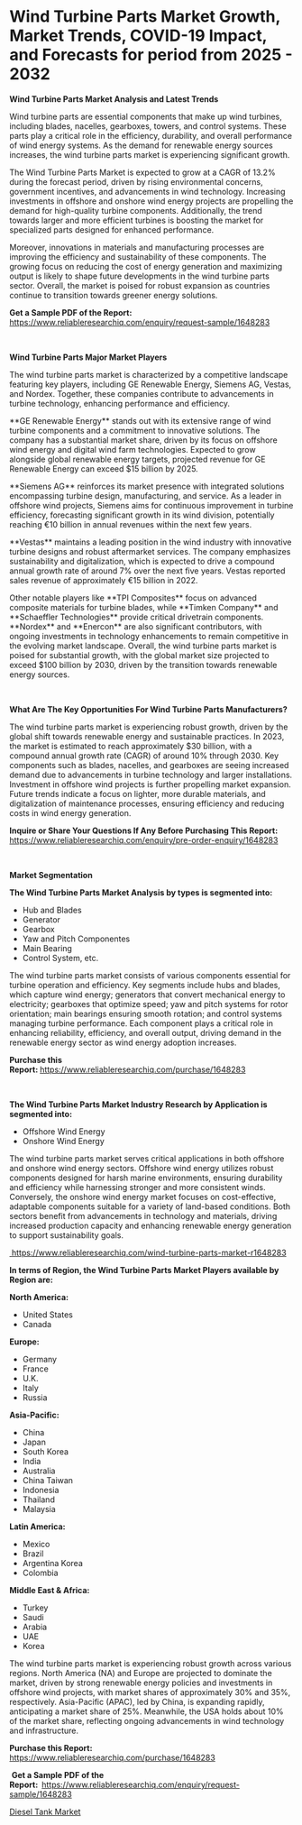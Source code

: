<p><h1>Wind Turbine Parts Market Growth, Market Trends, COVID-19 Impact, and Forecasts for period from 2025 - 2032</h1></p><p><strong>Wind Turbine Parts Market Analysis and Latest Trends</strong></p>
<p><p>Wind turbine parts are essential components that make up wind turbines, including blades, nacelles, gearboxes, towers, and control systems. These parts play a critical role in the efficiency, durability, and overall performance of wind energy systems. As the demand for renewable energy sources increases, the wind turbine parts market is experiencing significant growth.</p><p>The Wind Turbine Parts Market is expected to grow at a CAGR of 13.2% during the forecast period, driven by rising environmental concerns, government incentives, and advancements in wind technology. Increasing investments in offshore and onshore wind energy projects are propelling the demand for high-quality turbine components. Additionally, the trend towards larger and more efficient turbines is boosting the market for specialized parts designed for enhanced performance. </p><p>Moreover, innovations in materials and manufacturing processes are improving the efficiency and sustainability of these components. The growing focus on reducing the cost of energy generation and maximizing output is likely to shape future developments in the wind turbine parts sector. Overall, the market is poised for robust expansion as countries continue to transition towards greener energy solutions.</p></p>
<p><strong>Get a Sample PDF of the Report:&nbsp;</strong> <a href="https://www.reliableresearchiq.com/enquiry/request-sample/1648283?utm_campaign=1877&utm_medium=2&utm_source=Github&utm_content=ia&utm_term=18022025&utm_id=wind-turbine-parts">https://www.reliableresearchiq.com/enquiry/request-sample/1648283</a></p>
<p>&nbsp;</p>
<p><strong>Wind Turbine Parts Major Market Players</strong></p>
<p><p>The wind turbine parts market is characterized by a competitive landscape featuring key players, including GE Renewable Energy, Siemens AG, Vestas, and Nordex. Together, these companies contribute to advancements in turbine technology, enhancing performance and efficiency.</p><p>**GE Renewable Energy** stands out with its extensive range of wind turbine components and a commitment to innovative solutions. The company has a substantial market share, driven by its focus on offshore wind energy and digital wind farm technologies. Expected to grow alongside global renewable energy targets, projected revenue for GE Renewable Energy can exceed $15 billion by 2025.</p><p>**Siemens AG** reinforces its market presence with integrated solutions encompassing turbine design, manufacturing, and service. As a leader in offshore wind projects, Siemens aims for continuous improvement in turbine efficiency, forecasting significant growth in its wind division, potentially reaching €10 billion in annual revenues within the next few years.</p><p>**Vestas** maintains a leading position in the wind industry with innovative turbine designs and robust aftermarket services. The company emphasizes sustainability and digitalization, which is expected to drive a compound annual growth rate of around 7% over the next five years. Vestas reported sales revenue of approximately €15 billion in 2022.</p><p>Other notable players like **TPI Composites** focus on advanced composite materials for turbine blades, while **Timken Company** and **Schaeffler Technologies** provide critical drivetrain components. **Nordex** and **Enercon** are also significant contributors, with ongoing investments in technology enhancements to remain competitive in the evolving market landscape. Overall, the wind turbine parts market is poised for substantial growth, with the global market size projected to exceed $100 billion by 2030, driven by the transition towards renewable energy sources.</p></p>
<p>&nbsp;</p>
<p><strong>What Are The Key Opportunities For Wind Turbine Parts Manufacturers?</strong></p>
<p><p>The wind turbine parts market is experiencing robust growth, driven by the global shift towards renewable energy and sustainable practices. In 2023, the market is estimated to reach approximately $30 billion, with a compound annual growth rate (CAGR) of around 10% through 2030. Key components such as blades, nacelles, and gearboxes are seeing increased demand due to advancements in turbine technology and larger installations. Investment in offshore wind projects is further propelling market expansion. Future trends indicate a focus on lighter, more durable materials, and digitalization of maintenance processes, ensuring efficiency and reducing costs in wind energy generation.</p></p>
<p><strong>Inquire or Share Your Questions If Any Before Purchasing This Report:</strong> <a href="https://www.reliableresearchiq.com/enquiry/pre-order-enquiry/1648283?utm_campaign=1877&utm_medium=2&utm_source=Github&utm_content=ia&utm_term=18022025&utm_id=wind-turbine-parts">https://www.reliableresearchiq.com/enquiry/pre-order-enquiry/1648283</a></p>
<p>&nbsp;</p>
<p><strong>Market Segmentation</strong></p>
<p><strong>The Wind Turbine Parts Market Analysis by types is segmented into:</strong></p>
<p><ul><li>Hub and Blades</li><li>Generator</li><li>Gearbox</li><li>Yaw and Pitch Componentes</li><li>Main Bearing</li><li>Control System, etc.</li></ul></p>
<p><p>The wind turbine parts market consists of various components essential for turbine operation and efficiency. Key segments include hubs and blades, which capture wind energy; generators that convert mechanical energy to electricity; gearboxes that optimize speed; yaw and pitch systems for rotor orientation; main bearings ensuring smooth rotation; and control systems managing turbine performance. Each component plays a critical role in enhancing reliability, efficiency, and overall output, driving demand in the renewable energy sector as wind energy adoption increases.</p></p>
<p><strong>Purchase this Report:&nbsp;</strong><a href="https://www.reliableresearchiq.com/purchase/1648283?utm_campaign=1877&utm_medium=2&utm_source=Github&utm_content=ia&utm_term=18022025&utm_id=wind-turbine-parts">https://www.reliableresearchiq.com/purchase/1648283</a></p>
<p>&nbsp;</p>
<p><strong>The Wind Turbine Parts Market Industry Research by Application is segmented into:</strong></p>
<p><ul><li>Offshore Wind Energy</li><li>Onshore Wind Energy</li></ul></p>
<p><p>The wind turbine parts market serves critical applications in both offshore and onshore wind energy sectors. Offshore wind energy utilizes robust components designed for harsh marine environments, ensuring durability and efficiency while harnessing stronger and more consistent winds. Conversely, the onshore wind energy market focuses on cost-effective, adaptable components suitable for a variety of land-based conditions. Both sectors benefit from advancements in technology and materials, driving increased production capacity and enhancing renewable energy generation to support sustainability goals.</p></p>
<p><a href="https://www.reliableresearchiq.com/wind-turbine-parts-market-r1648283?utm_campaign=1877&utm_medium=2&utm_source=Github&utm_content=ia&utm_term=18022025&utm_id=wind-turbine-parts">&nbsp;https://www.reliableresearchiq.com/wind-turbine-parts-market-r1648283</a></p>
<p><strong>In terms of Region, the Wind Turbine Parts Market Players available by Region are:</strong></p>
<p>
    <p> <strong> North America: </strong>
        <ul>
            <li>United States</li>
            <li>Canada</li>
        </ul>
        </p> 
    <p> <strong> Europe: </strong>
        <ul>
            <li>Germany</li>
            <li>France</li>
            <li>U.K.</li>
            <li>Italy</li>
            <li>Russia</li>
        </ul>
        </p> 
    <p> <strong> Asia-Pacific: </strong>
        <ul>
            <li>China</li>
            <li>Japan</li>
            <li>South Korea</li>
            <li>India</li>
            <li>Australia</li>
            <li>China Taiwan</li>
            <li>Indonesia</li>
            <li>Thailand</li>
            <li>Malaysia</li>
        </ul>
        </p> 
    <p> <strong> Latin America: </strong>
        <ul>
            <li>Mexico</li>
            <li>Brazil</li>
            <li>Argentina Korea</li>
            <li>Colombia</li>
        </ul>
        </p> 
    <p> <strong> Middle East & Africa: </strong>
        <ul>
            <li>Turkey</li>
            <li>Saudi</li>
            <li>Arabia</li>
            <li>UAE</li>
            <li>Korea</li>
        </ul>
    </p>
    </p>
<p><p>The wind turbine parts market is experiencing robust growth across various regions. North America (NA) and Europe are projected to dominate the market, driven by strong renewable energy policies and investments in offshore wind projects, with market shares of approximately 30% and 35%, respectively. Asia-Pacific (APAC), led by China, is expanding rapidly, anticipating a market share of 25%. Meanwhile, the USA holds about 10% of the market share, reflecting ongoing advancements in wind technology and infrastructure.</p></p>
<p><strong>Purchase this Report: </strong><a href="https://www.reliableresearchiq.com/purchase/1648283?utm_campaign=1877&utm_medium=2&utm_source=Github&utm_content=ia&utm_term=18022025&utm_id=wind-turbine-parts">https://www.reliableresearchiq.com/purchase/1648283</a></p>
<p>&nbsp;<strong>Get a Sample PDF of the Report:&nbsp;&nbsp;</strong><a href="https://www.reliableresearchiq.com/enquiry/request-sample/1648283?utm_campaign=1877&utm_medium=2&utm_source=Github&utm_content=ia&utm_term=18022025&utm_id=wind-turbine-parts">https://www.reliableresearchiq.com/enquiry/request-sample/1648283</a></p>
<p><strong></strong></p>
<p><p><a href="https://github.com/cobinaydin13/Market-Research-Report-List-1/blob/main/diesel-tank-market.md?utm_campaign=1877&utm_medium=2&utm_source=Github&utm_content=ia&utm_term=18022025&utm_id=wind-turbine-parts">Diesel Tank Market</a></p></p>